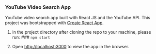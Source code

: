 ### YouTube Video Search App
YouTube video search app built with React JS and the YouTube API. This project was bootstrapped with [Create React App](https://github.com/facebook/create-react-app).

1. In the project directory after cloning the repo to your machine, please run: ### `npm start`

2. Open [http://localhost:3000](http://localhost:3000) to view the app in the browser.
